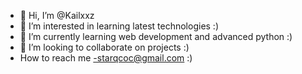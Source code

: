 - 👋 Hi, I’m @Kailxxz
- 👀 I’m interested in learning latest technologies :)
- 🌱 I’m currently learning web development and advanced python :)
- 💞️ I’m looking to collaborate on projects :)
- How to reach me -starqcoc@gmail.com :)
<!---
Kailxxz/Kailxxz is a ✨ special ✨ repository because its `README.md` (this file) appears on your GitHub profile.
You can click the Preview link to take a look at your changes.
--->

